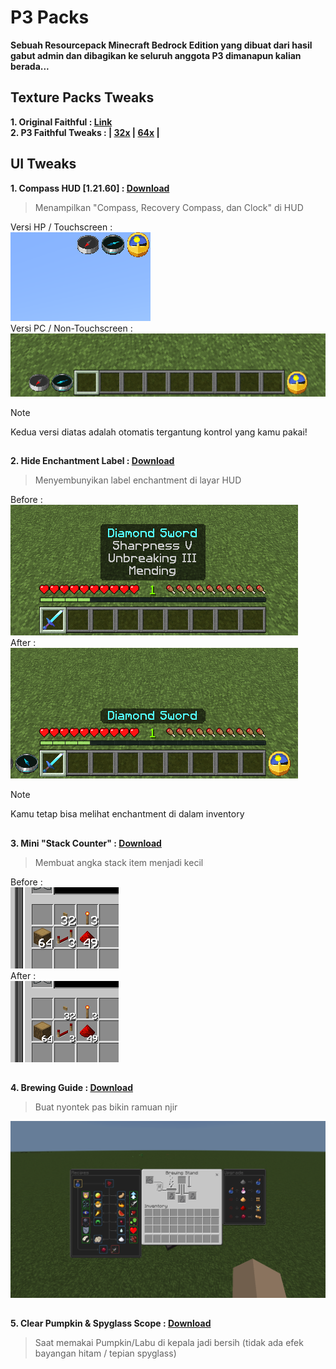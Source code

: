# P3 Packs
**Sebuah Resourcepack Minecraft Bedrock Edition yang dibuat dari hasil gabut admin dan dibagikan ke seluruh anggota P3 dimanapun kalian berada...**

## Texture Packs Tweaks
**1. Original Faithful : [Link](https://faithfulpack.net/)**\
**2. P3 Faithful Tweaks : | [32x](https://github.com/Xodernz/P3-Pack/releases/download/all/P3.Faithfull.Tweaks.32x.mcpack) | [64x](https://github.com/Xodernz/P3-Pack/releases/download/all/P3.Faithfull.Tweaks.64x.mcpack) |**
##
## UI Tweaks 
**1. Compass HUD [1.21.60] : [Download](https://github.com/Xodernz/P3-Pack/releases/download/all/P3.Compass.HUD.mcpack)**
>Menampilkan "Compass, Recovery Compass, dan Clock" di HUD

Versi HP / Touchscreen :\
![](/Images/compass%20ts.png)\
Versi PC / Non-Touchscreen :\
![](/Images/compass%20non%20ts.png)
>[!Note]
>Kedua versi diatas adalah otomatis tergantung kontrol yang kamu pakai!
##
**2. Hide Enchantment Label : [Download](https://github.com/Xodernz/P3-Pack/releases/download/all/Hide.Enchant.mcpack)**
>Menyembunyikan label enchantment di layar HUD

Before :\
![](/Images/Hide%20Enchant%20Before.png)\
After :\
![](/Images/Hide%20Enchant%20After.png)
>[!Note]
>Kamu tetap bisa melihat enchantment di dalam inventory
##
**3. Mini "Stack Counter" : [Download](https://github.com/Xodernz/P3-Pack/releases/download/all/mini.stack.counter.mcpack)**
>Membuat angka stack item menjadi kecil

Before :\
![](/Images/Stk%20Count%20B.png)\
After :\
![](/Images/Stk%20Count%20A.png)
##
**4. Brewing Guide : [Download](https://github.com/Xodernz/P3-Pack/releases/download/all/Brewing.Guide.mcpack)**
>Buat nyontek pas bikin ramuan njir

![](/Images/Brew%20Guide.png)
##
**5. Clear Pumpkin & Spyglass Scope : [Download](https://github.com/Xodernz/P3-Pack/releases/download/all/Clear.Pumpkin.Spyglass.mcpack)**
>Saat memakai Pumpkin/Labu di kepala jadi bersih (tidak ada efek bayangan hitam / tepian spyglass)
##
